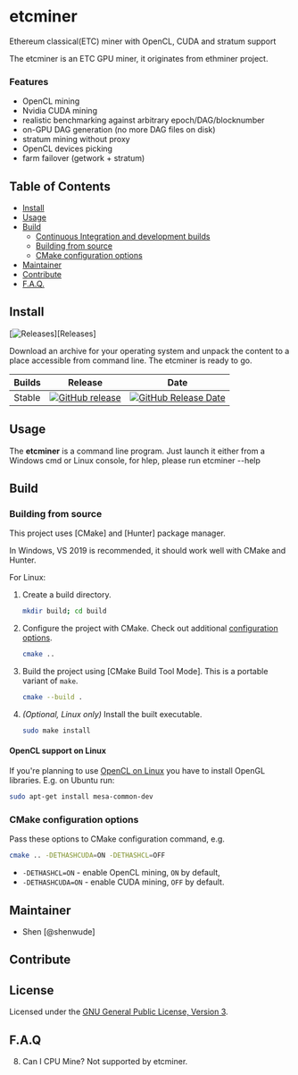 # etcminer

Ethereum classical(ETC) miner with OpenCL, CUDA and stratum support

The etcminer is an ETC GPU miner, it originates from ethminer project.

### Features

- OpenCL mining
- Nvidia CUDA mining
- realistic benchmarking against arbitrary epoch/DAG/blocknumber
- on-GPU DAG generation (no more DAG files on disk)
- stratum mining without proxy
- OpenCL devices picking
- farm failover (getwork + stratum)


## Table of Contents

- [Install](#install)
- [Usage](#usage)
- [Build](#build)
  - [Continuous Integration and development builds](#continuous-integration-and-development-builds)
  - [Building from source](#building-from-source)
  - [CMake configuration options](#cmake-configuration-options)
- [Maintainer](#maintainer)
- [Contribute](#contribute)
- [F.A.Q.](#faq)


## Install

[![Releases](https://img.shields.io/github/downloads/ethereum-mining/ethminer/total.svg)][Releases]

Download an archive for your operating system and unpack the content to a place
accessible from command line. The etcminer is ready to go.

| Builds | Release | Date |
| ------ | ------- | ---- |
| Stable  | [![GitHub release](https://img.shields.io/github/release/ethereum-mining/ethminer.svg)](https://github.com/ethereum-mining/ethminer/releases) | [![GitHub Release Date](https://img.shields.io/github/release-date/ethereum-mining/ethminer.svg)](https://github.com/ethereum-mining/ethminer/releases) |


## Usage

The **etcminer** is a command line program. Just launch it either
from a Windows cmd or Linux console, for hlep, please run
etcminer --help


## Build


### Building from source

This project uses [CMake] and [Hunter] package manager.

In Windows, VS 2019 is recommended, it should work well with CMake and Hunter.

For Linux:
1. Create a build directory.

   ```sh
   mkdir build; cd build
   ```

2. Configure the project with CMake. Check out additional
   [configuration options](#cmake-configuration-options).

   ```sh
   cmake ..
   ```


3. Build the project using [CMake Build Tool Mode]. This is a portable variant
   of `make`.

   ```sh
   cmake --build .
   ```
4. _(Optional, Linux only)_ Install the built executable.

   ```sh
   sudo make install
   ```

#### OpenCL support on Linux

If you're planning to use [OpenCL on Linux](https://github.com/ruslo/hunter/wiki/pkg.opencl#pitfalls)
you have to install OpenGL libraries. E.g. on Ubuntu run:

```sh
sudo apt-get install mesa-common-dev
```

### CMake configuration options

Pass these options to CMake configuration command, e.g.

```sh
cmake .. -DETHASHCUDA=ON -DETHASHCL=OFF
```

- `-DETHASHCL=ON` - enable OpenCL mining, `ON` by default,
- `-DETHASHCUDA=ON` - enable CUDA mining, `OFF` by default.


## Maintainer

- Shen [@shenwude]


## Contribute




## License

Licensed under the [GNU General Public License, Version 3](LICENSE).


## F.A.Q

8. Can I CPU Mine?
   Not supported by etcminer.